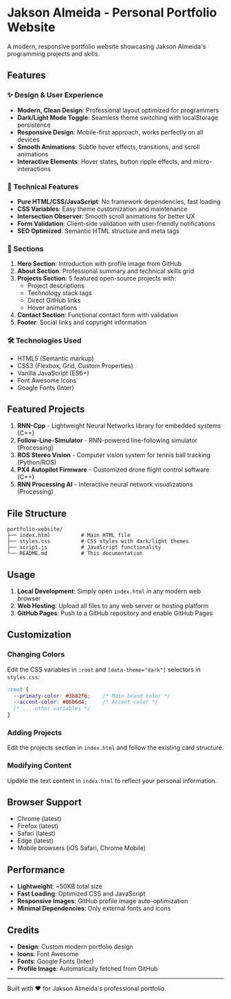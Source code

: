 # Jakson Almeida - Personal Portfolio Website

A modern, responsive portfolio website showcasing Jakson Almeida's programming projects and skills.

## Features

### ✨ Design & User Experience
- **Modern, Clean Design**: Professional layout optimized for programmers
- **Dark/Light Mode Toggle**: Seamless theme switching with localStorage persistence
- **Responsive Design**: Mobile-first approach, works perfectly on all devices
- **Smooth Animations**: Subtle hover effects, transitions, and scroll animations
- **Interactive Elements**: Hover states, button ripple effects, and micro-interactions

### 🚀 Technical Features
- **Pure HTML/CSS/JavaScript**: No framework dependencies, fast loading
- **CSS Variables**: Easy theme customization and maintenance
- **Intersection Observer**: Smooth scroll animations for better UX
- **Form Validation**: Client-side validation with user-friendly notifications
- **SEO Optimized**: Semantic HTML structure and meta tags

### 📱 Sections
1. **Hero Section**: Introduction with profile image from GitHub
2. **About Section**: Professional summary and technical skills grid
3. **Projects Section**: 5 featured open-source projects with:
   - Project descriptions
   - Technology stack tags
   - Direct GitHub links
   - Hover animations
4. **Contact Section**: Functional contact form with validation
5. **Footer**: Social links and copyright information

### 🛠 Technologies Used
- HTML5 (Semantic markup)
- CSS3 (Flexbox, Grid, Custom Properties)
- Vanilla JavaScript (ES6+)
- Font Awesome Icons
- Google Fonts (Inter)

## Featured Projects

1. **RNN-Cpp** - Lightweight Neural Networks library for embedded systems (C++)
2. **Follow-Line-Simulator** - RNN-powered line-following simulator (Processing)
3. **ROS Stereo Vision** - Computer vision system for tennis ball tracking (Python/ROS)
4. **PX4 Autopilot Firmware** - Customized drone flight control software (C++)
5. **RNN Processing AI** - Interactive neural network visualizations (Processing)

## File Structure

```
portfolio-website/
├── index.html          # Main HTML file
├── styles.css          # CSS styles with dark/light themes
├── script.js           # JavaScript functionality
└── README.md           # This documentation
```

## Usage

1. **Local Development**: Simply open `index.html` in any modern web browser
2. **Web Hosting**: Upload all files to any web server or hosting platform
3. **GitHub Pages**: Push to a GitHub repository and enable GitHub Pages

## Customization

### Changing Colors
Edit the CSS variables in `:root` and `[data-theme="dark"]` selectors in `styles.css`:

```css
:root {
  --primary-color: #3b82f6;    /* Main brand color */
  --accent-color: #06b6d4;     /* Accent color */
  /* ... other variables */
}
```

### Adding Projects
Edit the projects section in `index.html` and follow the existing card structure.

### Modifying Content
Update the text content in `index.html` to reflect your personal information.

## Browser Support

- Chrome (latest)
- Firefox (latest)
- Safari (latest)
- Edge (latest)
- Mobile browsers (iOS Safari, Chrome Mobile)

## Performance

- **Lightweight**: ~50KB total size
- **Fast Loading**: Optimized CSS and JavaScript
- **Responsive Images**: GitHub profile image auto-optimization
- **Minimal Dependencies**: Only external fonts and icons

## Credits

- **Design**: Custom modern portfolio design
- **Icons**: Font Awesome
- **Fonts**: Google Fonts (Inter)
- **Profile Image**: Automatically fetched from GitHub

---

Built with ❤️ for Jakson Almeida's professional portfolio.

